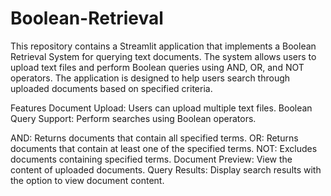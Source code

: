 # Boolean-Retrieval
This repository contains a Streamlit application that implements a Boolean Retrieval System for querying text documents. The system allows users to upload text files and perform Boolean queries using AND, OR, and NOT operators. The application is designed to help users search through uploaded documents based on specified criteria.

Features
Document Upload: Users can upload multiple text files.
Boolean Query Support: Perform searches using Boolean operators.

AND: Returns documents that contain all specified terms.
OR: Returns documents that contain at least one of the specified terms.
NOT: Excludes documents containing specified terms.
Document Preview: View the content of uploaded documents.
Query Results: Display search results with the option to view document content.
